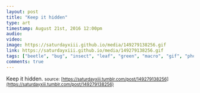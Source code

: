 ```yaml
---
layout: post
title: "Keep it hidden"
type: art
timestamp: August 21st, 2016 12:00pm
audio: 
video: 
image: https://saturdayxiii.github.io/media/149279138256.gif
link: https://saturdayxiii.github.io/media/149279138256.gif
tags: ["beetle", "bug", "insect", "leaf", "green", "macro", "gif", "photography"]
comments: true
---
```

Keep it hidden.
<small>source: [https://saturdayxiii.tumblr.com/post/149279138256](https://saturdayxiii.tumblr.com/post/149279138256)</small>